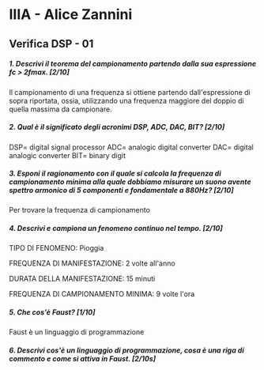 # IIIA - Alice Zannini

## Verifica DSP - 01

##### 1. Descrivi il teorema del campionamento partendo dalla sua espressione _fc > 2fmax_. [2/10]

Il campionamento di una frequenza si ottiene partendo dall'espressione di sopra riportata, ossia, utilizzando una frequenza maggiore del doppio di quella massima da campionare. 

##### 2. Qual è il significato degli acronimi _DSP_, _ADC_, _DAC_, _BIT_? [2/10]

DSP= digital signal processor
ADC= analogic digital converter
DAC= digital analogic converter
BIT= binary digit


##### 3. Esponi il ragionamento con il quale si calcola la frequenza di campionamento minima alla quale dobbiamo misurare un suono avente spettro armonico di 5 componenti e fondamentale a _880Hz_? [2/10]
 Per trovare la frequenza di campionamento 

##### 4. Descrivi e campiona un fenomeno continuo nel tempo. [2/10]

TIPO DI FENOMENO: Pioggia

FREQUENZA DI MANIFESTAZIONE: 2 volte all'anno

DURATA DELLA MANIFESTAZIONE: 15 minuti

FREQUENZA DI CAMPIONAMENTO MINIMA: 9 volte l'ora

##### 5. Che cos'è _Faust_? [1/10]

Faust è un linguaggio di programmazione 


##### 6. Descrivi cos'è un linguaggio di programmazione, cosa è una riga di commento e come si attiva in _Faust_. [2/10s]


